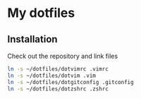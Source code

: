 # My dotfiles

## Installation

Check out the repository and link files

```sh
ln -s ~/dotfiles/dotvimrc .vimrc
ln -s ~/dotfiles/dotvim .vim
ln -s ~/dotfiles/dotgitconfig .gitconfig
ln -s ~/dotfiles/dotzshrc .zshrc
```
